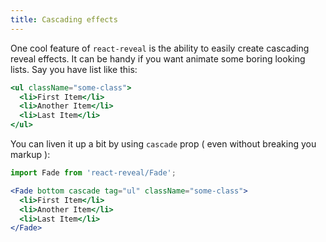 ```yaml
---
title: Cascading effects 
---
```

One cool feature of `react-reveal` is the ability to easily create cascading reveal effects. It can be handy if you want animate some boring looking lists. Say you have list like this:

```jsx
<ul className="some-class">
  <li>First Item</li>
  <li>Another Item</li>
  <li>Last Item</li>
</ul>
```

You can liven it up a bit by using `cascade` prop ( even without breaking you markup ):

```jsx
import Fade from 'react-reveal/Fade'; 

<Fade bottom cascade tag="ul" className="some-class">
  <li>First Item</li>
  <li>Another Item</li>
  <li>Last Item</li>
</Fade>
```